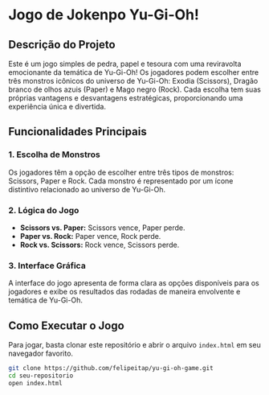 # Jogo de Jokenpo Yu-Gi-Oh!

## Descrição do Projeto

Este é um jogo simples de pedra, papel e tesoura com uma reviravolta emocionante da temática de Yu-Gi-Oh! Os jogadores podem escolher entre três monstros icônicos do universo de Yu-Gi-Oh: Exodia (Scissors), Dragão branco de olhos azuis (Paper) e Mago negro (Rock). Cada escolha tem suas próprias vantagens e desvantagens estratégicas, proporcionando uma experiência única e divertida.

## Funcionalidades Principais

### 1. Escolha de Monstros

Os jogadores têm a opção de escolher entre três tipos de monstros: Scissors, Paper e Rock. Cada monstro é representado por um ícone distintivo relacionado ao universo de Yu-Gi-Oh.

### 2. Lógica do Jogo

- **Scissors vs. Paper:** Scissors vence, Paper perde.
- **Paper vs. Rock:** Paper vence, Rock perde.
- **Rock vs. Scissors:** Rock vence, Scissors perde.

### 3. Interface Gráfica

A interface do jogo apresenta de forma clara as opções disponíveis para os jogadores e exibe os resultados das rodadas de maneira envolvente e temática de Yu-Gi-Oh.

## Como Executar o Jogo

Para jogar, basta clonar este repositório e abrir o arquivo `index.html` em seu navegador favorito.

```bash
git clone https://github.com/felipeitap/yu-gi-oh-game.git
cd seu-repositorio
open index.html
